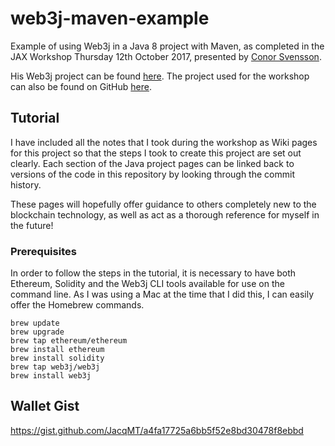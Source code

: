 # web3j-maven-example
Example of using Web3j in a Java 8 project with Maven, as completed in the JAX Workshop Thursday 12th October 2017, presented by [Conor Svensson](https://github.com/conor10).

His Web3j project can be found [here](https://github.com/web3j/web3j).
The project used for the workshop can also be found on GitHub [here](https://github.com/blk-io/jaxlondon).

## Tutorial
I have included all the notes that I took during the workshop as Wiki pages for this project so that the steps I took to create this project are set out clearly. Each section of the Java project pages can be linked back to versions of the code in this repository by looking through the commit history.

These pages will hopefully offer guidance to others completely new to the blockchain technology, as well as act as a thorough reference for myself in the future!

### Prerequisites
In order to follow the steps in the tutorial, it is necessary to have both Ethereum, Solidity and the Web3j CLI tools available for use on the command line. As I was using a Mac at the time that I did this, I can easily offer the Homebrew commands.
```
brew update
brew upgrade
brew tap ethereum/ethereum
brew install ethereum
brew install solidity
brew tap web3j/web3j
brew install web3j
```

## Wallet Gist
https://gist.github.com/JacqMT/a4fa17725a6bb5f52e8bd30478f8ebbd
